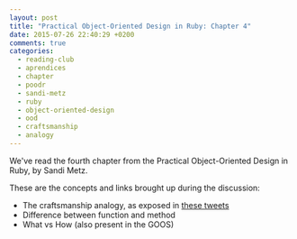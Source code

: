 ```yaml
---
layout: post
title: "Practical Object-Oriented Design in Ruby: Chapter 4"
date: 2015-07-26 22:40:29 +0200
comments: true
categories: 
  - reading-club
  - aprendices
  - chapter
  - poodr
  - sandi-metz
  - ruby
  - object-oriented-design
  - ood
  - craftsmanship
  - analogy
---
```


We've read the fourth chapter from the Practical Object-Oriented Design in Ruby, by Sandi Metz.

These are the concepts and links brought up during the discussion:

  * The craftsmanship analogy, as exposed in [these tweets](https://twitter.com/sarahmei/status/625089415812022272)
  * Difference between function and method
  * What vs How (also present in the GOOS)
